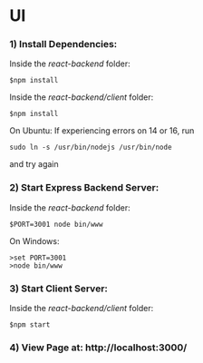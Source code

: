 # UI

### 1) Install Dependencies:
Inside the *react-backend* folder:
```
$npm install
```
Inside the *react-backend/client* folder:
```
$npm install
```

On Ubuntu:
If experiencing errors on 14 or 16, run 
```
sudo ln -s /usr/bin/nodejs /usr/bin/node
```
and try again

### 2) Start Express Backend Server:
Inside the *react-backend* folder:
```
$PORT=3001 node bin/www
```
On Windows:
```
>set PORT=3001
>node bin/www
```

### 3) Start Client Server:
Inside the *react-backend/client* folder:
```
$npm start
```

### 4) View Page at: http://localhost:3000/
